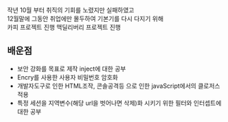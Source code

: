 작년 10월 부터 취직의 기회를 노렸지만 실패하였고  
12월말에 그동안 취업에만 몰두하여 기본기를 다시 다지기 위해  
카피 프로젝트 진행 맥딜리버리 프로젝트 진행


## 배운점
- 보안 강화를 목표로 제작 inject에 대한 공부
- Encry를 사용한 사용자 비밀번호 암호화
- 개발자도구로 인한 HTML조작, 콘솔공격등 으로 인한 javaScript에서의 클로저스 적용
- 특정 세션을 지역변수(해당 url을 벗어나면 삭제)화 시키기 위한 필터와 인터셉트에 대한 공부 


